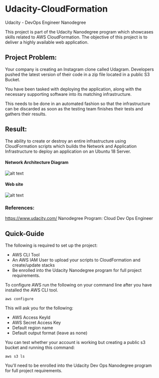 # Udacity-CloudFormation
Udacity - DevOps Engineer Nanodegree

This project is part of the Udacity Nanodegree program which showcases skills related to AWS CloudFormation. The objective of this project is to deliver a highly available web application. 


## Project Problem:
Your company is creating an Instagram clone called Udagram. Developers pushed the latest version of their code in a zip file located in a public S3 Bucket.

You have been tasked with deploying the application, along with the necessary supporting software into its matching infrastructure.

This needs to be done in an automated fashion so that the infrastructure can be discarded as soon as the testing team finishes their tests and gathers their results.

## Result:
The ability to create or destroy an entire infrastructure using CloudFormation scripts which builds the Network and Application Infrastructure to deploy an application on an Ubuntu 18 Server.

#### Network Architecture Diagram
![alt text](https://github.com/sashpetrov/Udacity-CloudFormation/blob/master/AWS%20Architecture.jpeg "Network Architecture")

#### Web site
![alt text](https://github.com/sashpetrov/Udacity-CloudFormation/blob/master/Site.png "Site")

### References:
https://www.udacity.com/
Nanodegree Program: Cloud Dev Ops Engineer

## Quick-Guide
The following is required to set up the project:
* AWS CLI Tool
* An AWS IAM User to upload your scripts to CloudFormation and create/update stacks
* Be enrolled into the Udacity Nanodegree program for full project requirements.

To configure AWS run the following on your command line after you have installed the AWS CLI tool.

`aws configure`

This will ask you for the following:
* AWS Access KeyId
* AWS Secret Access Key
* Default region name
* Default output format (leave as none)

You can test whether your account is working but creating a public s3 bucket and running this command:

`aws s3 ls`

You'll need to be enrolled into the Udacity Dev Ops Nanodegree program for full project requirements. 
